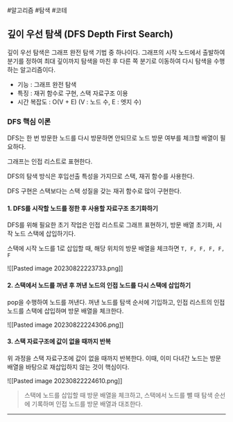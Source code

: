 #알고리즘 #탐색 #코테 

## 깊이 우선 탐색 (DFS Depth First Search)

깊이 우선 탐색은 그래프 완전 탐색 기법 중 하나이다. 그래프의 시작 노드에서 출발하여 분기를 정하여 최대 깊이까지 탐색을 마친 후 다른 쪽 분기로 이동하여 다시 탐색을 수행하는 알고리즘이다.

- 기능 : 그래프 완전 탐색
- 특징 : 재귀 함수로 구현, 스택 자료구조 이용
- 시간 복잡도 : O(V + E) (V : 노드 수, E : 엣지 수)

### DFS 핵심 이론

DFS는 한 번 방문한 노드를 다시 방문하면 안되므로 노드 방문 여부를 체크할 배열이 필요하다.

그래프는 인접 리스트로 표현한다.

DFS의 탐색 방식은 후입선출 특성을 가지므로 스택, 재귀 함수를 사용한다.

DFS 구현은 스택보다는 스택 성질을 갖는 재귀 함수로 많이 구현한다.


#### 1. DFS를 시작할 노드를 정한 후 사용할 자료구조 초기화하기

DFS를 위해 필요한 초기 작업은 인접 리스트로 그래프 표현하기, 방문 배열 초기화, 시작 노드 스택에 삽입하기다.

스택에 시작 노드를 1로 삽입할 때, 해당 위치의 방문 배열을 체크하면 `T, F, F, F, F, F`

![[Pasted image 20230822223733.png]]
#### 2. 스택에서 노드를 꺼낸 후 꺼낸 노드의 인접 노드를 다시 스택에 삽입하기

pop을 수행하여 노드를 꺼낸다. 꺼낸 노드를 탐색 순서에 기입하고, 인접 리스트의 인접 노드를 스택에 삽입하며 방문 배열을 체크한다.

![[Pasted image 20230822224306.png]]

#### 3. 스택 자료구조에 값이 없을 때까지 반복

위 과정을 스택 자료구조에 값이 없을 때까지 반복한다. 이때, 이미 다녀간 노드는 방문 배열을 바탕으로 재삽입하지 않는 것이 핵심이다.

![[Pasted image 20230822224610.png]]


> 스택에 노드를 삽입할 때 방문 배열을 체크하고, 스택에서 노드를 뺄 때 탐색 순선에 기록하며 인접 노드를 방문 배열과 대조한다.

---

